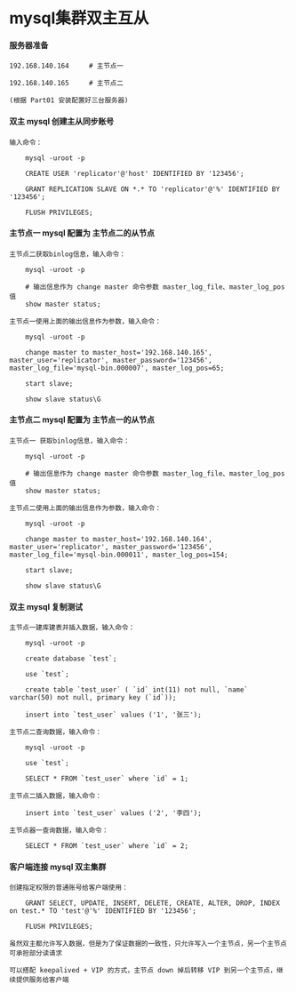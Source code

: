 
# mysql集群双主互从

#### 服务器准备

	192.168.140.164		# 主节点一
	
	192.168.140.165		# 主节点二
	
	(根据 Part01 安装配置好三台服务器)

#### 双主 mysql 创建主从同步账号

	输入命令：
		
		mysql -uroot -p
		
		CREATE USER 'replicator'@'host' IDENTIFIED BY '123456';
		
		GRANT REPLICATION SLAVE ON *.* TO 'replicator'@'%' IDENTIFIED BY '123456';
		
		FLUSH PRIVILEGES;

#### 主节点一 mysql 配置为 主节点二的从节点

	主节点二获取binlog信息，输入命令：
	
		mysql -uroot -p
		
		# 输出信息作为 change master 命令参数 master_log_file、master_log_pos 值
		show master status;
	
	主节点一使用上面的输出信息作为参数，输入命令：
		
		mysql -uroot -p
		
		change master to master_host='192.168.140.165', master_user='replicator', master_password='123456', master_log_file='mysql-bin.000007', master_log_pos=65;
		
		start slave;
		
		show slave status\G

#### 主节点二 mysql 配置为 主节点一的从节点
		
	主节点一 获取binlog信息，输入命令：
	
		mysql -uroot -p
		
		# 输出信息作为 change master 命令参数 master_log_file、master_log_pos 值
		show master status;
	
	主节点二使用上面的输出信息作为参数，输入命令：
		
		mysql -uroot -p
		
		change master to master_host='192.168.140.164', master_user='replicator', master_password='123456', master_log_file='mysql-bin.000011', master_log_pos=154;
		
		start slave;
		
		show slave status\G

#### 双主 mysql 复制测试

	主节点一建库建表并插入数据，输入命令：
		
		mysql -uroot -p
		
		create database `test`;
		
		use `test`;
		
		create table `test_user` ( `id` int(11) not null, `name` varchar(50) not null, primary key (`id`));
		
		insert into `test_user` values ('1', '张三');
		
	主节点二查询数据，输入命令：
		
		mysql -uroot -p
		
		use `test`;
		
		SELECT * FROM `test_user` where `id` = 1;
		
	主节点二插入数据，输入命令：
		
		insert into `test_user` values ('2', '李四');
	
	主节点器一查询数据，输入命令：
		
		SELECT * FROM `test_user` where `id` = 2;

#### 客户端连接 mysql 双主集群
	
	创建指定权限的普通账号给客户端使用：
		
		GRANT SELECT, UPDATE, INSERT, DELETE, CREATE, ALTER, DROP, INDEX on test.* TO 'test'@'%' IDENTIFIED BY '123456';
		
		FLUSH PRIVILEGES;
		
	虽然双主都允许写入数据，但是为了保证数据的一致性，只允许写入一个主节点，另一个主节点可承担部分读请求
	
	可以搭配 keepalived + VIP 的方式，主节点 down 掉后转移 VIP 到另一个主节点，继续提供服务给客户端



